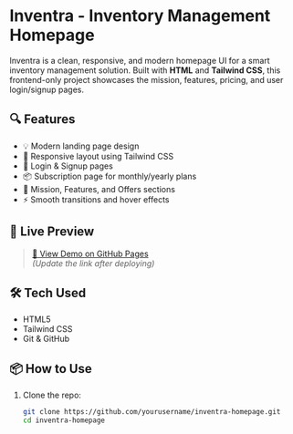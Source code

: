 # Inventra - Inventory Management Homepage

Inventra is a clean, responsive, and modern homepage UI for a smart inventory management solution. Built with **HTML** and **Tailwind CSS**, this frontend-only project showcases the mission, features, pricing, and user login/signup pages.

## 🔍 Features

- 💡 Modern landing page design
- 🚀 Responsive layout using Tailwind CSS
- 🔐 Login & Signup pages
- 📦 Subscription page for monthly/yearly plans
- 🎯 Mission, Features, and Offers sections
- ⚡ Smooth transitions and hover effects


## 🚀 Live Preview

> [🔗 View Demo on GitHub Pages](https://yourusername.github.io/inventra-homepage/)  
> *(Update the link after deploying)*

## 🛠️ Tech Used

- HTML5  
- Tailwind CSS  
- Git & GitHub  

## 📦 How to Use

1. Clone the repo:
   ```bash
   git clone https://github.com/yourusername/inventra-homepage.git
   cd inventra-homepage
